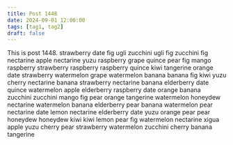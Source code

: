 ```yaml
---
title: Post 1448
date: 2024-09-01 12:00:00
tags: [tag1, tag2]
draft: false
---
```

This is post 1448.
strawberry
date
fig
ugli
zucchini
ugli
fig
zucchini
fig
nectarine
apple
nectarine
yuzu
raspberry
grape
quince
pear
fig
mango
raspberry
strawberry
raspberry
raspberry
quince
kiwi
tangerine
orange
date
strawberry
watermelon
grape
watermelon
banana
banana
fig
kiwi
yuzu
cherry
nectarine
banana
strawberry
nectarine
banana
elderberry
date
quince
watermelon
apple
elderberry
raspberry
date
orange
banana
zucchini
zucchini
mango
fig
pear
orange
tangerine
watermelon
honeydew
nectarine
watermelon
banana
elderberry
pear
banana
watermelon
pear
nectarine
date
lemon
nectarine
elderberry
date
yuzu
orange
pear
pear
honeydew
honeydew
kiwi
kiwi
lemon
pear
fig
watermelon
nectarine
xigua
apple
yuzu
cherry
pear
strawberry
watermelon
zucchini
cherry
banana
tangerine
